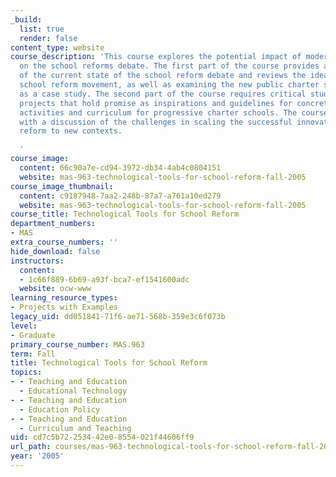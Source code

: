 ```yaml
---
_build:
  list: true
  render: false
content_type: website
course_description: 'This course explores the potential impact of modern technologies
  on the school reforms debate. The first part of the course provides an overview
  of the current state of the school reform debate and reviews the ideas in the progressive
  school reform movement, as well as examining the new public charter school in Cambridge
  as a case study. The second part of the course requires critical study of research
  projects that hold promise as inspirations and guidelines for concrete multidisciplinary
  activities and curriculum for progressive charter schools. The course concludes
  with a discussion of the challenges in scaling the successful innovations in school
  reform to new contexts.

  '
course_image:
  content: 66c90a7e-cd94-3972-db34-4ab4c0804151
  website: mas-963-technological-tools-for-school-reform-fall-2005
course_image_thumbnail:
  content: c9187948-7aa2-248b-87a7-a761a10ed279
  website: mas-963-technological-tools-for-school-reform-fall-2005
course_title: Technological Tools for School Reform
department_numbers:
- MAS
extra_course_numbers: ''
hide_download: false
instructors:
  content:
  - 1c66f889-6b69-a93f-bca7-ef1541600adc
  website: ocw-www
learning_resource_types:
- Projects with Examples
legacy_uid: dd051841-71f6-ae71-568b-359e3c6f073b
level:
- Graduate
primary_course_number: MAS.963
term: Fall
title: Technological Tools for School Reform
topics:
- - Teaching and Education
  - Educational Technology
- - Teaching and Education
  - Education Policy
- - Teaching and Education
  - Curriculum and Teaching
uid: cd7c5b72-2534-42e0-8554-021f44606ff9
url_path: courses/mas-963-technological-tools-for-school-reform-fall-2005
year: '2005'
---
```


